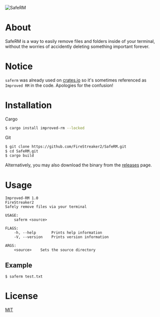![SafeRM](https://socialify.git.ci/FireStreaker2/SafeRM/image?description=1&font=Raleway&forks=1&issues=1&language=1&name=1&owner=1&pattern=Signal&pulls=1&stargazers=1&theme=Dark)

# About
SafeRM is a way to easily remove files and folders inside of your terminal, without the worries of accidently deleting something important forever.

# Notice
``saferm`` was already used on [crates.io](https://crates.io/) so it's sometimes referenced as ``Improved RM`` in the code. Apologies for the confusion!

# Installation
Cargo
```bash
$ cargo install improved-rm --locked
```

Git
```bash
$ git clone https://github.com/FireStreaker2/SafeRM.git
$ cd SafeRM.git
$ cargo build
```

Alternatively, you may also download the binary from the [releases](https://github.com/FireStreaker2/SafeRM/releases/latest) page.

# Usage
```console
Improved-RM 1.0
FireStreaker2
Safely remove files via your terminal

USAGE:
    saferm <source>

FLAGS:
    -h, --help       Prints help information
    -V, --version    Prints version information

ARGS:
    <source>    Sets the source directory
```

## Example
```
$ saferm test.txt
```

# License
[MIT](https://github.com/FireStreaker2/SafeRM/blob/main/LICENSE)